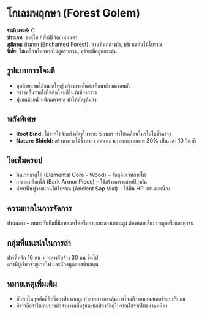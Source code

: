 # โกเลมพฤกษา (Forest Golem)

**ระดับแรงค์:** C  
**ประเภท:** ธาตุไม้ / สิ่งมีชีวิตเวทมนตร์  
**ภูมิภาค:** ป่ามายา (Enchanted Forest), ลานหินกลางป่า, บริเวณต้นไม้โบราณ  
**นิสัย:** ไม่เคลื่อนไหวหากไม่ถูกรบกวน, ดุร้ายเมื่อถูกกระตุ้น

## รูปแบบการโจมตี
- ทุบด้วยแขนไม้ขนาดใหญ่ สร้างแรงสั่นสะเทือนบริเวณรอบตัว
- สร้างคลื่นรากไม้ใต้ดินโจมตีในรัศมีวงกว้าง
- พุ่งชนด้วยน้ำหนักมหาศาล ทำให้ศัตรูล้มลง

## พลังพิเศษ
- **Root Bind:** ใช้รากไม้จับตรึงศัตรูในระยะ 5 เมตร ทำให้เคลื่อนไหวไม่ได้ชั่วคราว  
- **Nature Shield:** สร้างเกราะไม้ชั่วคราว ลดดาเมจเวทและกายภาพ 30% เป็นเวลา 10 วินาที

## ไอเท็มดรอป
- หินเวทธาตุไม้ (Elemental Core - Wood) – วัตถุดิบเวทสายไม้  
- เกราะเปลือกไม้ (Bark Armor Piece) – ใช้สร้างเกราะสายป้องกัน  
- น้ำยาฟื้นฟูจากแก่นไม้โบราณ (Ancient Sap Vial) – ใช้ฟื้น HP อย่างต่อเนื่อง

## ความยากในการจัดการ
ปานกลาง – เหมาะกับทีมที่มีสายเวทไฟหรืออาวุธทะลวงเกราะสูง ต้องหลบเลี่ยงการถูกตรึงและพุ่งชน

## กลุ่มที่แนะนำในการล่า
ปาร์ตี้หลัก 16 คน + ทหารรับจ้าง 30 คน ขึ้นไป  
ควรมีผู้เชี่ยวชาญเวทไฟ และนักธนูคอยสนับสนุน

## หมายเหตุเพิ่มเติม
- มักพบในจุดศักดิ์สิทธิ์ของป่า หากถูกทำลายอาจกระตุ้นการโจมตีจากมอนสเตอร์รอบบริเวณ
- มีข่าวลือว่าโกเลมบางตัวสามารถตื่นรู้และปกป้องวัตถุโบราณใต้รากไม้ขนาดมหึมา
